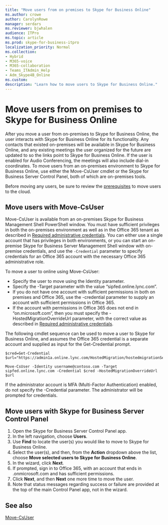 ```yaml
---
title: "Move users from on premises to Skype for Business Online"
ms.author: crowe
author: CarolynRowe
manager: serdars
ms.reviewer: bjwhalen
audience: ITPro
ms.topic: article
ms.prod: skype-for-business-itpro
localization_priority: Normal
ms.collection: 
- Hybrid 
- M365-voice
- M365-collaboration
- Teams_ITAdmin_Help
- Adm_Skype4B_Online
ms.custom:
description: "Learn how to move users to Skype for Business Online."
---
```


# Move users from on premises to Skype for Business Online

After you move a user from on-premises to Skype for Business Online, the user interacts with Skype for Business Online for its functionality. Any contacts that existed on-premises will be available in Skype for Business Online, and any existing meetings the user organized for the future are updated to so the links point to Skype for Business Online. If the user is enabled for Audio Conferencing, the meetings will also include dial-in coordinates.  To move users from an on-premises environment to Skype for Business Online, use either the Move-CsUser cmdlet or the Skype for Business Server Control Panel, both of which are on-premises tools. 

Before moving any users, be sure to review the [prerequisites](move-users-between-on-premises-and-cloud.md#prerequisites) to move users to the cloud.
 
## Move users with Move-CsUser 

Move-CsUser is available from an on-premises Skype for Business Management Shell PowerShell window. You must have sufficient privileges in both the on-premises environment as well as in the Office 365 tenant as described in [Required administrative credentials](move-users-between-on-premises-and-cloud.md#required-administrative-credentials). You can either use a single account that has privileges in both environments, or you can start an on-premise Skype for Business Server Management Shell window with on-premise credentials, and use the `-Credential` parameter to specify credentials for an Office 365 account with the necessary Office 365 administrative role.

To move a user to online using Move-CsUser:

- Specify the user to move using the Identity parameter.
- Specify the -Target parameter with the value “sipfed.online.lync.<span>com”.
- If you do not have one account with sufficient permissions in both on premises and Office 365, use the -credential parameter to supply an account with sufficient permissions in Office 365.
- If the account with permissions in Office 365 does not end in “on.microsoft.<span>com”, then you must specify the -HostedMigrationOverrideUrl parameter, with  the correct value as described in [Required administrative credentials](move-users-between-on-premises-and-cloud.md#required-administrative-credentials).

The following cmdlet sequence can be used to move a user to Skype for Business Online, and assumes the Office 365 credential is a separate account and supplied as input for the Get-Credential prompt.

```
$cred=Get-Credential
$url="https://admin1a.online.lync.com/HostedMigration/hostedmigrationService.svc"
 
Move-CsUser -Identity username@contoso.com -Target sipfed.online.lync.com -Credential $cred -HostedMigrationOverrideUrl $url
```

If the administrator account is MFA (Multi-Factor Authentication) enabled, do not specify the -Credential parameter. The administrator will be prompted for credentials.

## Move users with Skype for Business Server Control Panel 

1. Open the Skype for Business Server Control Panel app.
2. In the left navigation, choose **Users**.
3. Use **Find** to locate the user(s) you would like to move to Skype for Business Online.
4. Select the user(s), and then, from the **Action** dropdown above the list, choose **Move selected users to Skype for Business Online**.
5. In the wizard, click **Next**.
6. If prompted, sign in to Office 365, with an account that ends in .onmicrosoft.com and has sufficient permissions.
7. Click **Next**, and then **Next** one more time to move the user.
8. Note that status messages regarding success or failure are provided at the top of the main Control Panel app, not in the wizard.

## See also

[Move-CsUser](https://docs.microsoft.com/en-us/powershell/module/skype/move-csuser)
